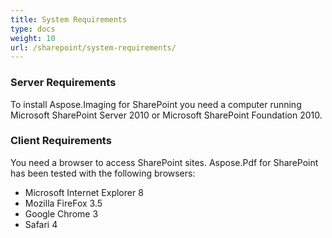 ```yaml
---
title: System Requirements
type: docs
weight: 10
url: /sharepoint/system-requirements/
---
```


### **Server Requirements**
To install Aspose.Imaging for SharePoint you need a computer running Microsoft SharePoint Server 2010 or Microsoft SharePoint Foundation 2010. 
### **Client Requirements**
You need a browser to access SharePoint sites. Aspose.Pdf for SharePoint has been tested with the following browsers:

- Microsoft Internet Explorer 8
- Mozilla FireFox 3.5
- Google Chrome 3
- Safari 4
